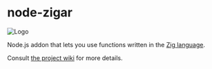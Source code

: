 # node-zigar

![Logo](/chung-leong/zigar/raw/main/docs/images/logo.png)

Node.js addon that lets you use functions written in the [Zig language](https://ziglang.org/).

Consult [the project wiki](https://github.com/chung-leong/zigar/wiki) for more details.
